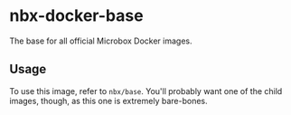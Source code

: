 # nbx-docker-base
The base for all official Microbox Docker images.

## Usage

To use this image, refer to `nbx/base`. You'll probably want one of the child
images, though, as this one is extremely bare-bones.
